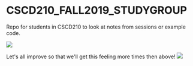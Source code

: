 # CSCD210_FALL2019_STUDYGROUP
Repo for students in CSCD210 to look at notes from sessions or example code.

![](https://i.pinimg.com/originals/0d/96/4e/0d964e0d6e6c9f34f0f4c46ec674ac97.jpg)

Let's all improve so that we'll get this feeling more times then above!
![](https://i.redd.it/6jxk1sxzaip01.jpg)